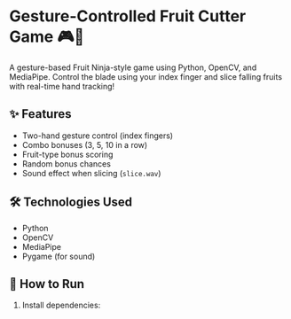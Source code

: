 # Gesture-Controlled Fruit Cutter Game 🎮🍉

A gesture-based Fruit Ninja-style game using Python, OpenCV, and MediaPipe. Control the blade using your index finger and slice falling fruits with real-time hand tracking!

## ✨ Features
- Two-hand gesture control (index fingers)
- Combo bonuses (3, 5, 10 in a row)
- Fruit-type bonus scoring
- Random bonus chances
- Sound effect when slicing (`slice.wav`)

## 🛠️ Technologies Used
- Python
- OpenCV
- MediaPipe
- Pygame (for sound)

## 🧠 How to Run
1. Install dependencies:
